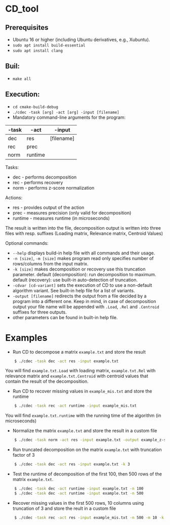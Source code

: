 # CD_tool

## Prerequisites

- Ubuntu 16 or higher (including Ubuntu derivatives, e.g., Xubuntu).
- `sudo apt install build-essential`
- `sudo apt install clang`

## Buil:

- `make all`

## Execution:

- `cd cmake-build-debug`
- `./cdec -task [arg] -act [arg] -input [filename]`
- Mandatory command-line arguments for the program:

 | -task | -act | -input |
 | -------- | -------- | -------- | 
 | dec    | res        | [filename] |
 | rec    | prec       | |
 | norm   | runtime    | |

Tasks:
- dec - performs decomposition
- rec - performs recovery
- norm - performs z-score normalization

Actions:
- res - provides output of the action
- prec - measures precision (only valid for decomposition)
- runtime - measures runtime (in microseconds)


The result is written into the file, decomposition output is written into three files with resp. suffixes (Loading matrix, Relevance matrix, Centroid Values)

Optional commands:

- `--help` displays build-in help file with all commands and their usage.
- `-n [size]`, `-m [size]` makes program read only specifies number of rows/columns from the input matrix.
- `-k [size]` makes decomposition or recovery use this truncation parameter. default (decomposition): run decomposition to maximum. default (recovery): use built-in auto-detection of truncation.
- `-cdvar [cd-variant]` sets the execution of CD to use a non-default algorithm variant. See built-in help file for a list of variants.
- `-output [filename]` redirects the output from a file decided by a program into a different one. Keep in mind, in case of decomposition output your file name will be appended with `.Load`, `.Rel` and `.Centroid` suffixes for three outputs.
- other parameters can be found in built-in help file.

# Examples

- Run CD to decompose a matrix `example.txt` and store the result
```bash
    $ ./cdec -task dec -act res -input example.txt
```
You will find `example.txt.Load` with loading matrix,  `example.txt.Rel` with relevance matrix and `example.txt.Centroid` with centroid values that contain the result of the decomposition.

- Run CD to recover missing values in `example_mis.txt` and store the runtime
```bash
    $ ./cdec -task rec -act runtime -input example_mis.txt
```
You will find `example.txt.runtime` with the running time of the algorithm (in microseconds)

- Normalize the matrix `example.txt` and store the result in a custom file
```bash
    $ ./cdec -task norm -act res -input example.txt -output example_z-score_normalized.txt
```

- Run truncated decomposition on the matrix `example.txt` with truncation factor of 3
```bash
    $ ./cdec -task dec -act res -input example.txt -k 3
```

- Test the runtime of decomposition of the first 100, then 500 rows of the matrix `example.txt`.
```bash
    $ ./cdec -task dec -act runtime -input example.txt -n 100
    $ ./cdec -task dec -act runtime -input example.txt -n 500
```

- Recover missing values in the first 500 rows, 10 columns using truncation of 3 and store the reult in a custom file
```bash
    $ ./cdec -task rec -act res -input example_mis.txt -n 500 -m 10 -k 3 -output example_500_10_3_recovered.txt
```
